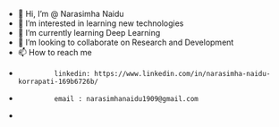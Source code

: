 - 👋 Hi, I’m @ Narasimha Naidu
- 👀 I’m interested in  learning new technologies 
- 🌱 I’m currently learning Deep Learning 
- 💞️ I’m looking to collaborate on Research and Development
- 📫 How to reach me
-              linkedin: https://www.linkedin.com/in/narasimha-naidu-korrapati-169b6726b/
-              email : narasimhanaidu1909@gmail.com 
- 


<!---
naidu199/naidu199 is a ✨ special ✨ repository because its `README.md` (this file) appears on your GitHub profile.
You can click the Preview link to take a look at your changes.
--->

